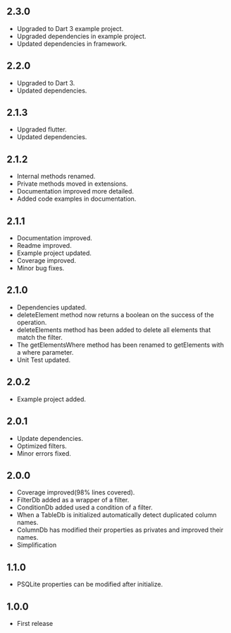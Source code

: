 ## 2.3.0

* Upgraded to Dart 3 example project.
* Upgraded dependencies in example project.
* Updated dependencies in framework.

## 2.2.0

* Upgraded to Dart 3.
* Updated dependencies.

## 2.1.3

* Upgraded flutter.
* Updated dependencies.

## 2.1.2

* Internal methods renamed.
* Private methods moved in extensions.
* Documentation improved more detailed.
* Added code examples in documentation.

## 2.1.1

* Documentation improved.
* Readme improved.
* Example project updated.
* Coverage improved.
* Minor bug fixes.

## 2.1.0

* Dependencies updated.
* deleteElement method now returns a boolean on the success of the operation.
* deleteElements method has been added to delete all elements that match the filter.
* The getElementsWhere method has been renamed to getElements with a where parameter.
* Unit Test updated.

## 2.0.2

* Example project added.

## 2.0.1

* Update dependencies.
* Optimized filters.
* Minor errors fixed.

## 2.0.0

* Coverage improved(98% lines covered).
* FilterDb added as a wrapper of a filter.
* ConditionDb added used a condition of a filter.
* When a TableDb is initialized automatically detect duplicated column names.
* ColumnDb has modified their properties as privates and improved their names.
* Simplification

## 1.1.0

* PSQLite properties can be modified after initialize.

## 1.0.0

* First release
